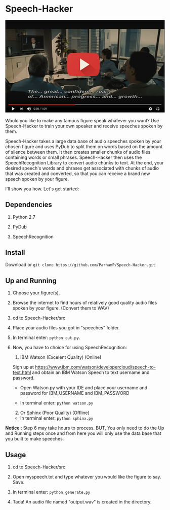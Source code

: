 # Speech-Hacker


[![IMAGE ALT TEXT](images/screen.png)](https://www.youtube.com/watch?v=pV8FQpc1NlQ "Youtube_Video" )


Would you like to make any famous figure speak whatever you want? Use Speech-Hacker to train your own speaker and receive speeches spoken by them.

Speech-Hacker takes a large data base of audio speeches spoken by your chosen figure and uses PyDub to split them on words based on the amount of silence between them. It then creates smaller chunks of audio files containing words or small phrases. Speech-Hacker then uses the SpeechRecognition Library to convert audio chunks to text. At the end, your desired speech's words and phrases get associated with chunks of audio that was created and converted, so that you can receive a brand new speech spoken by your figure.

I'll show you how. Let's get started:

## Dependencies

1. Python 2.7

2. PyDub

3. SpeechRecognition



## Install

Download or `git clone https://github.com/ParhamP/Speech-Hacker.git`

## Up and Running

1. Choose your figure(s).

2. Browse the internet to find hours of relatively good quality audio files spoken by your figure. (Convert them to WAV)

3. cd to Speech-Hacker/src

4. Place your audio files you got in "speeches" folder.

5. In terminal enter: `python cut.py`.

6. Now, you have to choice for using SpeechRecognition:

	1. IBM Watson (Excelent Quality) (Online)

	Sign up at https://www.ibm.com/watson/developercloud/speech-to-text.html and obtain an IBM Watson Speech to text username and password.

	* Open Watson.py with your IDE and place your username and password for IBM_USERNAME and IBM_PASSWORD

	* In terminal enter: `python watson.py`

	2. Or Sphinx (Poor Quality) (Offline)

	* In terminal enter: `python sphinx.py`

**Notice** : Step 6 may take hours to process. BUT, You only need to do the Up and Running steps once and from here you will only use the data base that you built to make speeches.

## Usage

1. cd to Speech-Hacker/src

2. Open myspeech.txt and type whatever you would like the figure to say. Save.

2. In terminal enter: `python generate.py`

3. Tada! An audio file named "output.wav" is created in the directory. 
